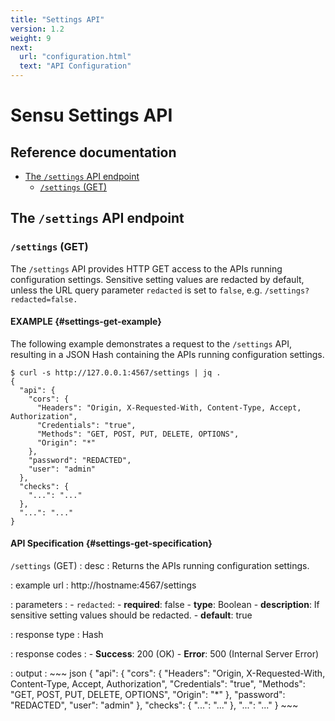```yaml
---
title: "Settings API"
version: 1.2
weight: 9
next:
  url: "configuration.html"
  text: "API Configuration"
---
```


# Sensu Settings API

## Reference documentation

- [The `/settings` API endpoint](#the-settings-endpoint)
  - [`/settings` (GET)](#settings-get)

## The `/settings` API endpoint

### `/settings` (GET)

The `/settings` API provides HTTP GET access to the APIs running
configuration settings. Sensitive setting values are redacted by
default, unless the URL query parameter `redacted` is set to `false`,
e.g. `/settings?redacted=false.`

#### EXAMPLE {#settings-get-example}

The following example demonstrates a request to the `/settings` API, resulting in
a JSON Hash containing the APIs running configuration settings.

~~~ shell
$ curl -s http://127.0.0.1:4567/settings | jq .
{
  "api": {
    "cors": {
      "Headers": "Origin, X-Requested-With, Content-Type, Accept, Authorization",
      "Credentials": "true",
      "Methods": "GET, POST, PUT, DELETE, OPTIONS",
      "Origin": "*"
    },
    "password": "REDACTED",
    "user": "admin"
  },
  "checks": {
    "...": "..."
  },
  "...": "..."
}
~~~

#### API Specification {#settings-get-specification}

`/settings` (GET)
: desc
  : Returns the APIs running configuration settings.

: example url
  : http://hostname:4567/settings

: parameters
  : - `redacted`:
      - **required**: false
      - **type**: Boolean
      - **description**: If sensitive setting values should be
        redacted.
      - **default**: true

: response type
  : Hash

: response codes
  : - **Success**: 200 (OK)
    - **Error**: 500 (Internal Server Error)

: output
  : ~~~ json
    {
      "api": {
        "cors": {
          "Headers": "Origin, X-Requested-With, Content-Type, Accept, Authorization",
          "Credentials": "true",
          "Methods": "GET, POST, PUT, DELETE, OPTIONS",
          "Origin": "*"
        },
        "password": "REDACTED",
        "user": "admin"
      },
      "checks": {
        "...": "..."
      },
      "...": "..."
    }
    ~~~
